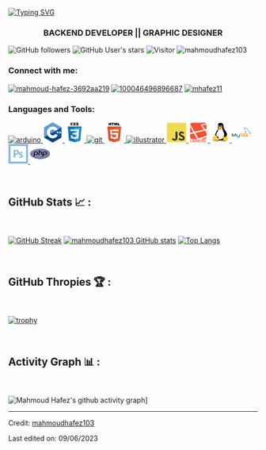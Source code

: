 [![Typing SVG](https://readme-typing-svg.herokuapp.com?font=Fira+Code&weight=500&size=21&duration=5001&pause=1000&color=BD881E&multiline=true&width=435&height=68&lines=Hi+%F0%9F%91%8B%2C+I'm+MAHMOUD+HAFEZ+;nice+to+meet+you)](https://git.io/typing-svg)
<h3 align="center">BACKEND DEVELOPER || GRAPHIC DESIGNER</h3>

![GitHub followers](https://img.shields.io/github/followers/mahmoudhafez103?style=social) ![GitHub User's stars](https://img.shields.io/github/stars/mahmoudhafez103?style=social) ![Visitor](https://visitor-badge.laobi.icu/badge?page_id=mahmoudhafez103.repoName) <img src="https://komarev.com/ghpvc/?username=mahmoudhafez103" alt="mahmoudhafez103" />

<h3 align="left">Connect with me:</h3>
<p align="left">
<a href="https://linkedin.com/in/mahmoud-hafez-3692aa219" target="blank"><img align="center" src="https://raw.githubusercontent.com/rahuldkjain/github-profile-readme-generator/master/src/images/icons/Social/linked-in-alt.svg" alt="mahmoud-hafez-3692aa219" height="30" width="40" /></a>
<a href="https://fb.com/100046496896687" target="blank"><img align="center" src="https://raw.githubusercontent.com/rahuldkjain/github-profile-readme-generator/master/src/images/icons/Social/facebook.svg" alt="100046496896687" height="30" width="40" /></a>
<a href="https://codeforces.com/profile/mhafez11" target="blank"><img align="center" src="https://raw.githubusercontent.com/rahuldkjain/github-profile-readme-generator/master/src/images/icons/Social/codeforces.svg" alt="mhafez11" height="30" width="40" /></a>
</p>

<h3 align="left">Languages and Tools:</h3>
<p align="left"> <a href="https://www.arduino.cc/" target="_blank" rel="noreferrer"> <img src="https://cdn.worldvectorlogo.com/logos/arduino-1.svg" alt="arduino" width="40" height="40"/> </a> <a href="https://www.w3schools.com/cpp/" target="_blank" rel="noreferrer"> <img src="https://raw.githubusercontent.com/devicons/devicon/master/icons/cplusplus/cplusplus-original.svg" alt="cplusplus" width="40" height="40"/> </a> <a href="https://www.w3schools.com/css/" target="_blank" rel="noreferrer"> <img src="https://raw.githubusercontent.com/devicons/devicon/master/icons/css3/css3-original-wordmark.svg" alt="css3" width="40" height="40"/> </a> <a href="https://git-scm.com/" target="_blank" rel="noreferrer"> <img src="https://www.vectorlogo.zone/logos/git-scm/git-scm-icon.svg" alt="git" width="40" height="40"/> </a> <a href="https://www.w3.org/html/" target="_blank" rel="noreferrer"> <img src="https://raw.githubusercontent.com/devicons/devicon/master/icons/html5/html5-original-wordmark.svg" alt="html5" width="40" height="40"/> </a> <a href="https://www.adobe.com/in/products/illustrator.html" target="_blank" rel="noreferrer"> <img src="https://www.vectorlogo.zone/logos/adobe_illustrator/adobe_illustrator-icon.svg" alt="illustrator" width="40" height="40"/> </a> <a href="https://developer.mozilla.org/en-US/docs/Web/JavaScript" target="_blank" rel="noreferrer"> <img src="https://raw.githubusercontent.com/devicons/devicon/master/icons/javascript/javascript-original.svg" alt="javascript" width="40" height="40"/> </a> <a href="https://laravel.com/" target="_blank" rel="noreferrer"> <img src="https://raw.githubusercontent.com/devicons/devicon/master/icons/laravel/laravel-plain-wordmark.svg" alt="laravel" width="40" height="40"/> </a> <a href="https://www.linux.org/" target="_blank" rel="noreferrer"> <img src="https://raw.githubusercontent.com/devicons/devicon/master/icons/linux/linux-original.svg" alt="linux" width="40" height="40"/> </a> <a href="https://www.mysql.com/" target="_blank" rel="noreferrer"> <img src="https://raw.githubusercontent.com/devicons/devicon/master/icons/mysql/mysql-original-wordmark.svg" alt="mysql" width="40" height="40"/> </a> <a href="https://www.photoshop.com/en" target="_blank" rel="noreferrer"> <img src="https://raw.githubusercontent.com/devicons/devicon/master/icons/photoshop/photoshop-line.svg" alt="photoshop" width="40" height="40"/> </a> <a href="https://www.php.net" target="_blank" rel="noreferrer"> <img src="https://raw.githubusercontent.com/devicons/devicon/master/icons/php/php-original.svg" alt="php" width="40" height="40"/> </a> </p>
<br>

## GitHub Stats 📈 :

<br>

[![GitHub Streak](https://github-readme-streak-stats.herokuapp.com?user=mahmoudhafez103&theme=algolia&date_format=M%20j%5B%2C%20Y%5D)](https://git.io/streak-stats) [![mahmoudhafez103 GitHub stats](https://github-readme-stats.vercel.app/api?username=mahmoudhafez103&theme=algolia)](https://github.com/mahmoudhafez103/github-readme-stats) [![Top Langs](https://github-readme-stats.vercel.app/api/top-langs/?username=mahmoudhafez103&theme=algolia)](https://github.com/mahmoudhafez103/github-readme-stats) 

<br>

## GitHub Thropies 🏆 :

<br>

[![trophy](https://github-profile-trophy.vercel.app/?username=mahmoudhafez103)](https://github.com/mahmoudhafez103/github-profile-trophy)

<br>

## Activity Graph 📊 :

<br>

![Mahmoud Hafez's github activity graph](https://github-readme-activity-graph.vercel.app/graph?username=mahmoudhafez103&theme=dracula)]

---

Credit: [mahmoudhafez103](https://github.com/mahmoudhafez103)

Last edited on: 09/06/2023

